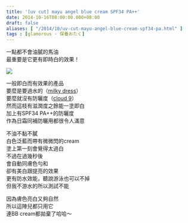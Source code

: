 ```yaml
---
title: '[uv cut] mayu angel blue cream SPF34 PA++'
date: 2014-10-16T08:00:00.000+08:00
draft: false
aliases: [ "/2014/10/uv-cut-mayu-angel-blue-cream-spf34-pa.html" ]
tags : [glamorous - 保養おたく]
---
```


一點都不會油膩的馬油  
最重要是它更有即時白的效果！  

[![](https://3.bp.blogspot.com/-SzbduSgkUGU/XE1T_IlhbUI/AAAAAAAAHGI/Mi85pRXuAGYe4vvsojxYO6dto6ZhgoMJgCLcBGAs/s640/15224059580_fabd3576f7_z.jpg)](https://3.bp.blogspot.com/-SzbduSgkUGU/XE1T_IlhbUI/AAAAAAAAHGI/Mi85pRXuAGYe4vvsojxYO6dto6ZhgoMJgCLcBGAs/s1600/15224059580_fabd3576f7_z.jpg)

一般即白而有效果的產品  
要麼是要過水的（[milky dress](http://www.hidie.net/2014/08/masque-milkydress-premium.html)）  
要麼就沒有防曬度（[cloud 9](http://www.hidie.net/2014/08/moisturizer-cloud-9-blanc-de-white-cream.html)）  
然而這枝有滋潤度之餘能一塗即白  
加上有SPF34 PA++的防曬度  
作為日霜同補防曬用都很令人滿意  
  
不油不黏不膩  
白色泛藍而帶有微微閃的cream  
塗上第一刻會覺得太過白  
不過在過幾秒後  
會自動同膚色勻和  
卻有美白跟提亮的效果  
更有防水效能，聽說游泳也可以不掉  
但我不游水的所以測試不能  
  
因為膚色亮白又夠自然  
所以這陣兒都只用它  
連BB cream都拋棄了哈哈～